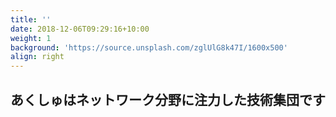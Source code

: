 ```yaml
---
title: ''
date: 2018-12-06T09:29:16+10:00
weight: 1
background: 'https://source.unsplash.com/zglUlG8k47I/1600x500'
align: right
---
```


## あくしゅはネットワーク分野に注力した技術集団です
